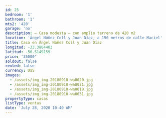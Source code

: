 ```yaml
---
id: 25
bedroom: '1'
bathroom: '1'
mts2: '420'
garage: 'no'
description: – Casa modesta – con amplio terreno de 420 m2
location: 'Ángel Núñez Coll y Juan Díaz, a 150 metros de calle Maciel'
title: Casa en Ángel Núñez Coll y Juan Díaz
longitud: -33.3864403
latitud: -56.5149159
price: '35000'
soldout: false
rented: false
currency: U$S
images:
  - /assets/img_img-20180910-wa0020.jpg
  - /assets/img_img-20180910-wa0021.jpg
  - /assets/img_img-20180910-wa0019.jpg
  - /assets/img_img-20180910-wa0031.jpg
propertyType: casas
listType: ventas
date: 'July 28, 2020 10:40 AM'
---
```


